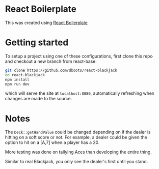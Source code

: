 # React Boilerplate

This was created using [React Boilerplate](https://github.com/nicholastmosher/react-boilerplate/tree/react-base)

# Getting started

To setup a project using one of these configurations, first clone this repo
and checkout a new branch from react-base:

```bash
git clone https://github.com/dboots/react-blackjack
cd react-blackjack
npm install
npm run dev
```

which will serve the site at `localhost:8080`, automatically refreshing when
changes are made to the source.

# Notes

The `Deck::getHandValue` could be changed depending on if the dealer is hitting on
a soft score or not. For example, a dealer could be given the option to hit on a [A,7]
when a player has a 20.

More testing was done on tallying Aces than developing the entire thing.

Similar to real Blackjack, you only see the dealer's first until you stand.

